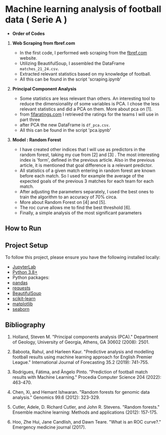 # **Machine learning analysis of football data ( Serie A )**

- **Order of Codes**

1. **Web Scraping from fbref.com**
   - In the first code, I performed web scraping from the [fbref.com](https://fbref.com/it/) website.
   - Utilizing BeautifulSoup, I assembled the DataFrame `matches_21_24.csv`.
   - Extracted relevant statistics based on my knowledge of football.
   - All this can be found in the script 'scraping.ipynb'

2. **Principal Component Analysis**
   - Some statistics are less relevant than others. An interesting tool to reduce the dimensionality of some variables is PCA. I chose the less relevant statistics and did a PCA on them.
     More about pca on [1]. 
   - from [fifaratings.com](https://www.fifaratings.com/) I retrieved the ratings for the teams I will use in part three 
   - after PCA the new DataFrame is `df_pca.csv`.
   - All this can be found in the script 'pca.ipynb'
     
3. **Model : Random Forest**
   - I have created other indices that I will use as predictors in the random forest, taking my cue from [2] and [3] . The most interesting index is 'form', defined in the previous article.
     Also in the previous article, it is mentioned that goal difference is a relevant predictor.
   - All statistics of a given match entering in random forest are known before each match. So I used for example the average of the expected goals of the previous 3 matches for each team for each match. 
   - After adjusting the parameters separately, I used the best ones to train the algorithm to an accuracy of 70% circa.
   - More about Random Forest on [4] and [5].
   - The roc curve allows me to find the best threshold [6].
   - Finally, a simple analysis of the most significant parameters 


## How to Run
## Project Setup

To follow this project, please ensure you have the following installed locally:

  - [JupyterLab](https://jupyter.org/)
  - [Python 3.8+](https://www.python.org/downloads/)
  - Python packages:
  - [pandas](https://pandas.pydata.org/)
  - [requests](https://docs.python-requests.org/)
  - [BeautifulSoup](https://www.crummy.com/software/BeautifulSoup/)
  - [scikit-learn](https://scikit-learn.org/stable/)
  - [matplotlib](https://matplotlib.org/)
  - [seaborn](https://seaborn.pydata.org/)


## Bibliography

1. Holland, Steven M. "Principal components analysis (PCA)." Department of Geology, University of Georgia, Athens, GA 30602 (2008): 2501.

2. Baboota, Rahul, and Harleen Kaur. "Predictive analysis and modelling football results using machine learning approach for English Premier League." International Journal of Forecasting 35.2 (2019): 741-755.

3. Rodrigues, Fátima, and Ângelo Pinto. "Prediction of football match results with Machine Learning." Procedia Computer Science 204 (2022): 463-470.

4. Chen, Xi, and Hemant Ishwaran. "Random forests for genomic data analysis." Genomics 99.6 (2012): 323-329.

5. Cutler, Adele, D. Richard Cutler, and John R. Stevens. "Random forests." Ensemble machine learning: Methods and applications (2012): 157-175.

6. Hoo, Zhe Hui, Jane Candlish, and Dawn Teare. "What is an ROC curve?." Emergency medicine journal (2017).

